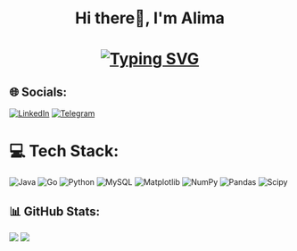 <h1 align="center">Hi there👋, I'm Alima</h1>

<h1 align="center">
  <a href="https://git.io/typing-svg"><img src="https://readme-typing-svg.demolab.com?font=Fira+Code&size=25&duration=3000&pause=1000&color=F5B3F7&vCenter=true&random=false&width=435&lines=+++ + ++  +not available" alt="Typing SVG" /></a>
</h1>

## 🌐 Socials:
[![LinkedIn](https://img.shields.io/badge/LinkedIn-0077B5?style=for-the-badge&logo=linkedin&logoColor=white)](https://linkedin.com/in/https://www.linkedin.com/in/alima-bekbossynova-0378992aa/) 
[![Telegram](https://img.shields.io/badge/Telegram-2CA5E0?style=for-the-badge&logo=telegram&logoColor=white)](https://t.me/ntvlbl)

# 💻 Tech Stack:
![Java](https://img.shields.io/badge/java-%23ED8B00.svg?style=for-the-badge&logo=openjdk&logoColor=white) ![Go](https://img.shields.io/badge/go-%2300ADD8.svg?style=for-the-badge&logo=go&logoColor=white) ![Python](https://img.shields.io/badge/python-3670A0?style=for-the-badge&logo=python&logoColor=ffdd54) ![MySQL](https://img.shields.io/badge/mysql-4479A1.svg?style=for-the-badge&logo=mysql&logoColor=white) ![Matplotlib](https://img.shields.io/badge/Matplotlib-%23ffffff.svg?style=for-the-badge&logo=Matplotlib&logoColor=black) ![NumPy](https://img.shields.io/badge/numpy-%23013243.svg?style=for-the-badge&logo=numpy&logoColor=white) ![Pandas](https://img.shields.io/badge/pandas-%23150458.svg?style=for-the-badge&logo=pandas&logoColor=white) ![Scipy](https://img.shields.io/badge/SciPy-%230C55A5.svg?style=for-the-badge&logo=scipy&logoColor=%white)

## 📊 GitHub Stats:
![](https://github-readme-streak-stats.herokuapp.com/?user=allwsaa&theme=bear&hide_border=false)
![](https://github-readme-stats.vercel.app/api/top-langs/?username=allwsaa&theme=bear&hide_border=false&include_all_commits=false&count_private=true&layout=compact)
